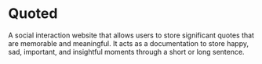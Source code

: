 # Quoted

A social interaction website that allows users to store significant quotes that are memorable and meaningful. It acts as a documentation to store happy, sad, important, and insightful moments through a short or long sentence. 
